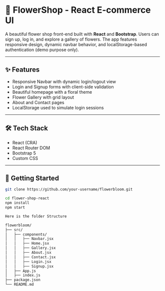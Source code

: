 # 🌸 FlowerShop - React E-commerce UI

A beautiful flower shop front-end built with **React** and **Bootstrap**. Users can sign up, log in, and explore a gallery of flowers. The app features responsive design, dynamic navbar behavior, and localStorage-based authentication (demo purpose only).

---

## ✨ Features

- Responsive Navbar with dynamic login/logout view
- Login and Signup forms with client-side validation
- Beautiful homepage with a floral theme
- Flower Gallery with grid layout
- About and Contact pages
- LocalStorage used to simulate login sessions

---

## 🛠️ Tech Stack

- React (CRA)
- React Router DOM
- Bootstrap 5
- Custom CSS

---

## 🚀 Getting Started

```bash
git clone https://github.com/your-username/flowerbloom.git

cd flower-shop-react
npm install
npm start

Here is the folder Structure

flowerbloom/
├── src/
│   ├── components/
│   │   ├── Navbar.jsx
│   │   ├── Home.jsx
│   │   ├── Gallery.jsx
│   │   ├── About.jsx
│   │   ├── Contact.jsx
│   │   ├── Login.jsx
│   │   ├── Signup.jsx
│   ├── App.js
│   ├── index.js
├── package.json
└── README.md

